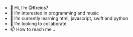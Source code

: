- 👋 Hi, I’m @Kreios7
- 👀 I’m interested in programming and music
- 🌱 I’m currently learning html, javascript, swift and python
- 💞️ I’m looking to collaborate 
- 📫 How to reach me ...

<!---
Kreios7/Kreios7 is a ✨ special ✨ repository because its `README.md` (this file) appears on your GitHub profile.
You can click the Preview link to take a look at your changes.
--->
